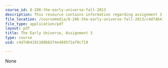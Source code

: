 ```yaml
---
course_id: 8-286-the-early-universe-fall-2013
description: This resource contains information regarding assignment 3.
file_location: /coursemedia/8-286-the-early-universe-fall-2013/c4d7d64191100b82f4e4845f2af9c719_MIT8_286F13_ps3.pdf
file_type: application/pdf
layout: pdf
title: The Early Universe, Assignment 3
type: course
uid: c4d7d64191100b82f4e4845f2af9c719

---
```

None